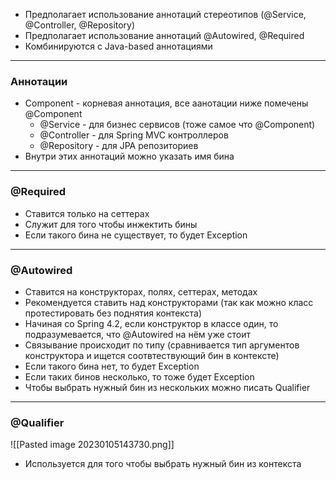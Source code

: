* Предполагает использование аннотаций стереотипов (@Service, @Controller, @Repository)
* Предполагает использование аннотаций @Autowired, @Required 
* Комбинируются с Java-based аннотациями
---
### Аннотации
* Component - корневая аннотация, все аанотации ниже помечены @Component
	* @Service - для бизнес сервисов (тоже самое что @Component)
	* @Controller - для Spring MVC контроллеров
	* @Repository - для JPA репозиториев
* Внутри этих аннотаций можно указать имя бина
---
### @Required

* Ставится только на сеттерах
* Служит для того чтобы инжектить бины
* Если такого бина не существует, то будет Exception
---
### @Autowired

* Ставится на конструкторах, полях, сеттерах, методах
* Рекомендуется ставить над конструкторами (так как можно класс протестировать без поднятия контекста)
* Начиная со Spring 4.2, если конструктор в классе один, то подразумевается, что @Autowired на нём уже стоит 
* Связывание происходит по типу (сравнивается тип аргументов конструктора и ищется соотвтествующий бин в контексте)
* Если такого бина нет, то будет Exception
* Если таких бинов несколько, то тоже будет Exception
* Чтобы выбрать нужный бин из нескольких можно писать Qualifier
---
### @Qualifier

![[Pasted image 20230105143730.png]]

* Используется для того чтобы выбрать нужный бин из контекста

